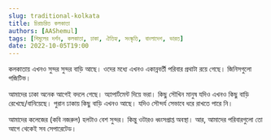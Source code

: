 ```yaml
---
slug: traditional-kolkata
title: চিরাচরিত কলকাতা
authors: [AAShemul]
tags: [শিমুলের দর্শন, কলকাতা, ঢাকা, ঐতিহ্য, সংস্কৃতি, বাংলাদেশ, ভারত]
date: 2022-10-05T19:00
---
```


<head>
    <link rel="apple-touch-icon" sizes="57x57" href="/icon/apple-icon-57x57.png" />
    <link rel="apple-touch-icon" sizes="60x60" href="/icon/apple-icon-60x60.png" />
    <link rel="apple-touch-icon" sizes="72x72" href="/icon/apple-icon-72x72.png" />
    <link rel="apple-touch-icon" sizes="76x76" href="/icon/apple-icon-76x76.png" />
    <link rel="apple-touch-icon" sizes="114x114" href="/icon/apple-icon-114x114.png" />
    <link rel="apple-touch-icon" sizes="120x120" href="/icon/apple-icon-120x120.png" />
    <link rel="apple-touch-icon" sizes="144x144" href="/icon/apple-icon-144x144.png" />
    <link rel="apple-touch-icon" sizes="152x152" href="/icon/apple-icon-152x152.png" />
    <link rel="apple-touch-icon" sizes="180x180" href="/icon/apple-icon-180x180.png" />
    <link rel="icon" type="image/png" sizes="192x192"  href="/icon/android-icon-192x192.png" />
    <link rel="icon" type="image/png" sizes="32x32" href="/icon/favicon-32x32.png" />
    <link rel="icon" type="image/png" sizes="96x96" href="/icon/favicon-96x96.png" />
    <link rel="icon" type="image/png" sizes="16x16" href="/icon/favicon-16x16.png" />
    <link rel="manifest" href="/manifest.json" />
    <meta name="msapplication-TileColor" content="#ffffff" />
    <meta name="msapplication-TileImage" content="/icon/ms-icon-144x144.png" />
</head>

কলকাতায় এখনও সুন্দর সুন্দর বাড়ি আছে। ওদের মধ্যে এখনও একান্নবর্তী পরিবার প্রথাটা রয়ে গেছে। জিনিসগুলো পজিটিভ।
<!--truncate-->

আমাদের ঢাকা অনেক আগেই বদলে গেছে। অ্যাপার্টমেন্ট দিয়ে ভরা। কিছু সৌখিন মানুষ যদিও এখনও কিছু বাড়ি রেখেছে/বানিয়েছে। পুরান
ঢাকায় কিছু বাড়ি এখনও আছে। যদিও সৌন্দর্য সেভাবে ধরে রাখতে পারে নি।

আমাদের কলেজের (কবি নজরুল) হলটাও বেশ সুন্দর। কিন্তু ওটারও ধ্বংসপ্রাপ্ত অবস্থা। আর, আমাদের পরিবারগুলো তো আগে থেকেই সব
সেপারেটেড।